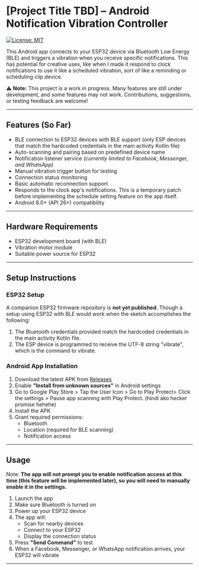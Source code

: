# [Project Title TBD] – Android Notification Vibration Controller

[![License: MIT](https://img.shields.io/badge/License-MIT-yellow.svg)](https://opensource.org/licenses/MIT)

This Android app connects to your ESP32 device via Bluetooth Low Energy (BLE) and triggers a vibration when you receive specific notifications. This has potential for creative uses, like when I made it respond to clock notifications to use it like a scheduled vibration, sort of like a reminding or scheduling clip device.

⚠️ **Note:** This project is a work in progress. Many features are still under development, and some features may not work. Contributions, suggestions, or testing feedback are welcome!

---

## Features (So Far)
- BLE connection to ESP32 devices with BLE support (only ESP devices that match the hardcoded credentials in the main activity Kotlin file)
- Auto-scanning and pairing based on predefined device name
- Notification listener service *(currently limited to Facebook, Messenger, and WhatsApp)*
- Manual vibration trigger button for testing
- Connection status monitoring
- Basic automatic reconnection support
- Responds to the clock app's notifications. This is a temporary patch before implementing the schedule setting feature on the app itself.
- Android 8.0+ (API 26+) compatibility

---

## Hardware Requirements
- ESP32 development board (with BLE)
- Vibration motor module
- Suitable power source for ESP32

---

## Setup Instructions

### ESP32 Setup
A companion ESP32 firmware repository is **not yet published**. Though a setup using ESP32 with BLE would work when the sketch accomplishes the following: 
1. The Bluetooth credentials provided match the hardcoded credentials in the main activity Kotlin file.
2. The ESP device is programmed to receive the UTF-8 string "vibrate", which is the command to vibrate.

### Android App Installation
1. Download the latest APK from [Releases](https://github.com/lv1-duck/BLE-Notification-Vibrator/tree/main/releases)
2. Enable **"Install from unknown sources"** in Android settings
3. Go to Google Play Store > Tap the User Icon > Go to Play Protect> Click the settings > Pause app scanning with Play Protect. (hindi ako hecker promise hehehe)
4. Install the APK
5. Grant required permissions:
   - Bluetooth
   - Location (required for BLE scanning)
   - Notification access

---

## Usage
Note: **The app will not prompt you to enable notification access at this time (this feature will be implemented later), so you will need to manually enable it in the settings.**
1. Launch the app
2. Make sure Bluetooth is turned on
3. Power up your ESP32 device
4. The app will:
   - Scan for nearby devices
   - Connect to your ESP32
   - Display the connection status
5. Press **"Send Command"** to test
6. When a Facebook, Messenger, or WhatsApp notification arrives, your ESP32 will vibrate

---  

